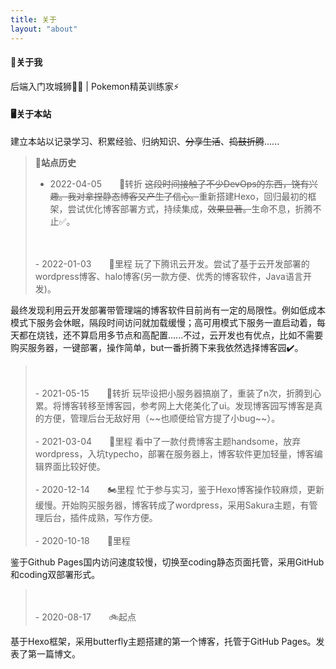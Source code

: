 ```yaml
---
title: 关于
layout: "about"
---
```

#### 🤖关于我
后端入门攻城狮👨‍💻 | Pokemon精英训练家⚡️


#### 🖥️关于本站
建立本站以记录学习、积累经验、归纳知识、~~分享生活~~、~~捣鼓折腾~~......
<br>

> **🧾站点历史**
> - 2022-04-05　　🚅转折
>~~这段时间接触了不少DevOps的东西，饶有兴趣。我对拿捏静态博客又产生了信心。~~重新搭建Hexo，回归最初的框架，尝试优化博客部署方式，持续集成，~~效果显著。~~生命不息，折腾不止✅。
><br>
><br>
>- 2022-01-03　　🚕里程
>玩了下腾讯云开发。尝试了基于云开发部署的wordpress博客、halo博客(另一款方便、优秀的博客软件，Java语言开发)。
最终发现利用云开发部署带管理端的博客软件目前尚有一定的局限性。例如低成本模式下服务会休眠，隔段时间访问就加载缓慢；高可用模式下服务一直启动着，每天都在烧钱，还不算启用多节点和高配置......不过，云开发也有优点，比如不需要购买服务器，一键部署，操作简单，but一番折腾下来我依然选择博客园✔️。
><br>
><br>
>- 2021-05-15　　🦽转折
>玩毕设把小服务器搞崩了，重装了n次，折腾到心累。将博客转移至博客园，参考网上大佬美化了ui。发现博客园写博客是真的方便，管理后台无敌好用（~~也顺便给官方提了小bug~~）。
><br>
><br>
>- 2021-03-04　　🚗里程
>看中了一款付费博客主题handsome，放弃wordpress，入坑typecho，部署在服务器上，博客软件更加轻量，博客编辑界面比较好使。
><br>
><br>
>- 2020-12-14　　🏍️里程
>忙于参与实习，鉴于Hexo博客操作较麻烦，更新缓慢。开始购买服务器，博客转成了wordpress，采用Sakura主题，有管理后台，插件成熟，写作方便。
><br>
><br>
>- 2020-10-18　　🛵里程
鉴于Github Pages国内访问速度较慢，切换至coding静态页面托管，采用GitHub和coding双部署形式。
><br>
><br>
>- 2020-08-17　　🚲起点
基于Hexo框架，采用butterfly主题搭建的第一个博客，托管于GitHub Pages。发表了第一篇博文。
